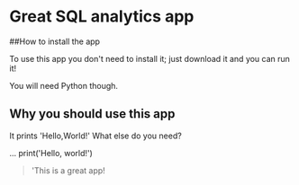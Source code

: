 # Great SQL analytics app

##How to install the app

To use this app you don't need to install it; just download it and you can run it!

You will need Python though.

## Why you should use this app
It prints 'Hello,World!' What else do you need?

...
print('Hello, world!')

>'This is a great app!

